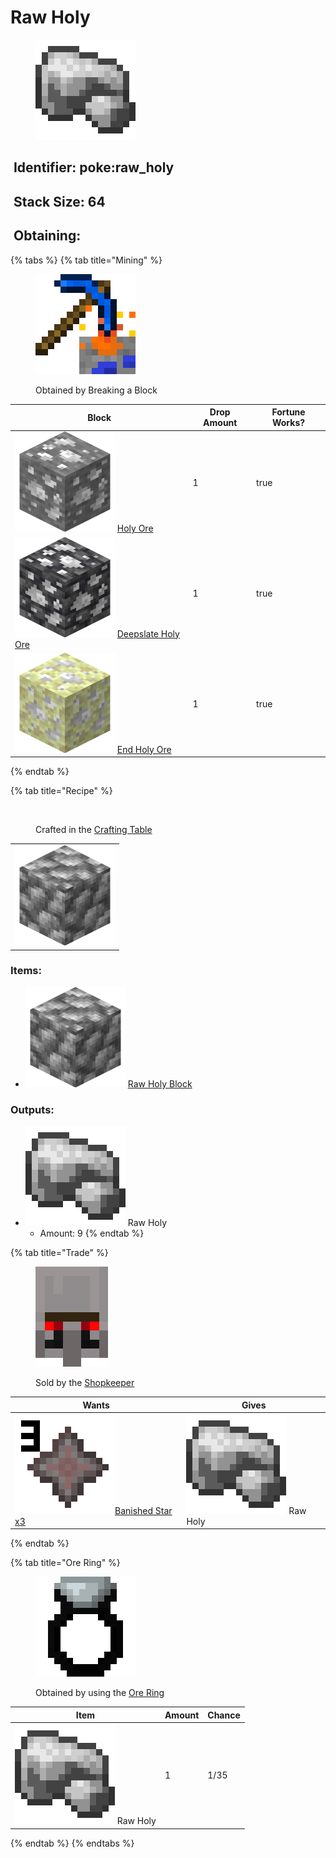 # Raw Holy

<figure><img src="https://github.com/ItsMePok/PFE/blob/wikiAssets/wikiMain/raw_holy.png?raw=true" alt=""><figcaption></figcaption></figure>

## <img src="https://minecraft.wiki/images/Name_Tag_JE2_BE2.png?cbdc1" alt="" data-size="line"> Identifier: poke:raw\_holy <a href="#identifier" id="identifier"></a>

## <img src="https://minecraft.wiki/images/Light_Gray_Bundle_JE1_BE1.png?b552e" alt="" data-size="line"> Stack Size: 64

## <img src="https://minecraft.wiki/images/thumb/Crafting_Table_JE4_BE3.png/150px-Crafting_Table_JE4_BE3.png?5767f" alt="" data-size="line"> Obtaining:

{% tabs %}
{% tab title="Mining" %}
<figure><img src="https://github.com/ItsMePok/PFE/blob/wikiAssets/MiscIcons/BlockBreak.png?raw=true" alt=""><figcaption><p>Obtained by Breaking a Block</p></figcaption></figure>

<table><thead><tr><th>Block</th><th>Drop Amount</th><th data-type="checkbox">Fortune Works?</th></tr></thead><tbody><tr><td><img src="https://github.com/ItsMePok/PFE/blob/wikiAssets/ore/HolyOre.png?raw=true" alt="Holy Ore." data-size="line"> <a href="../../blocks/ores/stone-ores/holy-ore.md">Holy Ore</a></td><td>1</td><td>true</td></tr><tr><td><img src="https://github.com/ItsMePok/PFE/blob/wikiAssets/ore/DeepslateHolyOre.png?raw=true" alt="Deepslate Holy Ore" data-size="line"> <a href="../../blocks/ores/deepslate-ores/deepslate-holy-ore.md">Deepslate Holy Ore</a></td><td>1</td><td>true</td></tr><tr><td><img src="https://github.com/ItsMePok/PFE/blob/wikiAssets/ore/EndHolyOre.png?raw=true" alt="End Holy Ore." data-size="line"> <a href="../../blocks/ores/end-ores/end-holy-ore.md">End Holy Ore</a></td><td>1</td><td>true</td></tr></tbody></table>
{% endtab %}

{% tab title="Recipe" %}
<figure><img src="https://minecraft.wiki/images/thumb/Crafting_Table_JE4_BE3.png/150px-Crafting_Table_JE4_BE3.png?5767f" alt=""><figcaption><p>Crafted in the <a href="https://minecraft.wiki/w/Crafting_Table">Crafting Table</a></p></figcaption></figure>

|                                                                                                     |
| :-------------------------------------------------------------------------------------------------: |
| ![Raw Holy Block.](https://github.com/ItsMePok/PFE/blob/wikiAssets/blockRenders/RawHolyBlock.png?raw=true) |

### Items:

* <img src="https://github.com/ItsMePok/PFE/blob/wikiAssets/blockRenders/RawHolyBlock.png?raw=true" alt="Raw Holy Block." data-size="line"> [Raw Holy Block](../../blocks/raw-ore-blocks/block-of-raw-holy.md)

### Outputs:

* <img src="https://github.com/ItsMePok/PFE/blob/wikiAssets/wikiMain/raw_holy.png?raw=true" alt="Raw Holy." data-size="line"> Raw Holy
  * Amount: 9
{% endtab %}

{% tab title="Trade" %}
<figure><img src="https://github.com/ItsMePok/PFE/blob/wikiAssets/entity_icon/Shopkeeper.png?raw=true" alt=""><figcaption><p>Sold by the <a href="../../mobs/traders/shopkeeper.md">Shopkeeper</a></p></figcaption></figure>

| Wants                                                                                                                                                                              | Gives                                                                                                                                 |
| ---------------------------------------------------------------------------------------------------------------------------------------------------------------------------------- | ------------------------------------------------------------------------------------------------------------------------------------- |
| [<img src="https://github.com/ItsMePok/PFE/blob/wikiAssets/wikiMain/banished_star_x3.png?raw=true" alt="" data-size="line">Banished Star x3](../banished-stars/banished-star-x3.md) | <img src="https://github.com/ItsMePok/PFE/blob/wikiAssets/wikiMain/raw_holy.png?raw=true" alt="Raw Holy." data-size="line"> Raw Holy |
{% endtab %}

{% tab title="Ore Ring" %}
<figure><img src="https://github.com/ItsMePok/PFE/blob/wikiAssets/wikiMain/ore_ring.png?raw=true" alt=""><figcaption><p>Obtained by using the <a href="../../tools/rings/ore-ring.md">Ore Ring</a></p></figcaption></figure>

| Item                                                                                                                                  | Amount | Chance |
| ------------------------------------------------------------------------------------------------------------------------------------- | ------ | ------ |
| <img src="https://github.com/ItsMePok/PFE/blob/wikiAssets/wikiMain/raw_holy.png?raw=true" alt="Raw Holy." data-size="line"> Raw Holy | 1      | 1/35   |
{% endtab %}
{% endtabs %}
